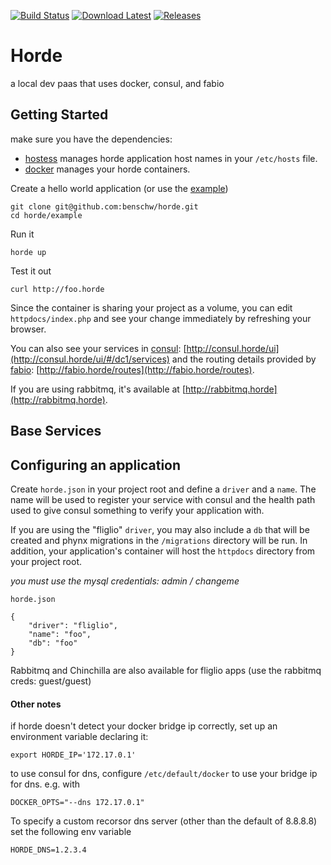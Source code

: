 [![Build Status](https://travis-ci.org/benschw/horde.svg?branch=master)](https://travis-ci.org/benschw/horde)
[![Download Latest](https://img.shields.io/badge/download-latest-blue.svg)](http://dl.fligl.io/artifacts/horde/horde_latest.gz)
[![Releases](https://img.shields.io/badge/download-release-blue.svg)](http://dl.fligl.io/#/horde)


# Horde

a local dev paas that uses docker, consul, and fabio


## Getting Started 
make sure you have the dependencies:
* [hostess](https://github.com/cbednarski/hostess) manages horde application host names in your `/etc/hosts` file.
* [docker](https://www.docker.com/) manages your horde containers.


Create a hello world application (or use the [example](https://github.com/benschw/horde/tree/master/example))

	git clone git@github.com:benschw/horde.git
	cd horde/example

Run it
	
	horde up

Test it out

	curl http://foo.horde

Since the container is sharing your project as a volume, you can edit `httpdocs/index.php`
and see your change immediately by refreshing your browser.


You can also see your services in [consul](https://www.consul.io/): [http://consul.horde/ui](http://consul.horde/ui/#/dc1/services)
and the routing details provided by [fabio](https://github.com/eBay/fabio): [http://fabio.horde/routes](http://fabio.horde/routes).

If you are using rabbitmq, it's available at [http://rabbitmq.horde](http://rabbitmq.horde).

## Base Services

## Configuring an application

Create `horde.json` in your project root and define a `driver` and a `name`.
The name will be used to register your service with consul and the health path
used to give consul something to verify your application with.

If you are using the "fliglio" `driver`, you may also include a `db` that will be
created and phynx migrations in the `/migrations` directory will be run.
In addition, your application's container will host the `httpdocs` directory from your project root.

_you must use the mysql credentials: admin / changeme_


`horde.json`

	{
	    "driver": "fliglio",
	    "name": "foo",
	    "db": "foo"
	}


Rabbitmq and Chinchilla are also available for fliglio apps (use the rabbitmq creds: guest/guest)

#### Other notes

if horde doesn't detect your docker bridge ip correctly, set up an environment variable
declaring it:


	export HORDE_IP='172.17.0.1'


to use consul for dns, configure `/etc/default/docker` to use your bridge ip for dns. e.g. with

	DOCKER_OPTS="--dns 172.17.0.1"


To specify a custom recorsor dns server (other than the default of 8.8.8.8) set the following env variable

	HORDE_DNS=1.2.3.4


